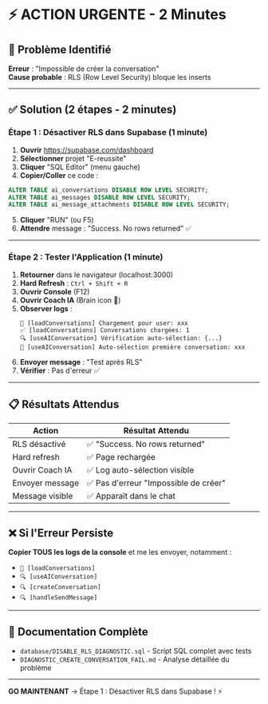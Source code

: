 # ⚡ ACTION URGENTE - 2 Minutes

## 🎯 Problème Identifié

**Erreur** : "Impossible de créer la conversation"  
**Cause probable** : RLS (Row Level Security) bloque les inserts

---

## ✅ Solution (2 étapes - 2 minutes)

### **Étape 1 : Désactiver RLS dans Supabase** (1 minute)

1. **Ouvrir** https://supabase.com/dashboard
2. **Sélectionner** projet "E-reussite"
3. **Cliquer** "SQL Editor" (menu gauche)
4. **Copier/Coller** ce code :

```sql
ALTER TABLE ai_conversations DISABLE ROW LEVEL SECURITY;
ALTER TABLE ai_messages DISABLE ROW LEVEL SECURITY;
ALTER TABLE ai_message_attachments DISABLE ROW LEVEL SECURITY;
```

5. **Cliquer** "RUN" (ou F5)
6. **Attendre** message : "Success. No rows returned" ✅

---

### **Étape 2 : Tester l'Application** (1 minute)

1. **Retourner** dans le navigateur (localhost:3000)
2. **Hard Refresh** : `Ctrl + Shift + R`
3. **Ouvrir Console** (F12)
4. **Ouvrir Coach IA** (Brain icon 🧠)
5. **Observer logs** :
   ```
   🔄 [loadConversations] Chargement pour user: xxx
   ✅ [loadConversations] Conversations chargées: 1
   🔍 [useAIConversation] Vérification auto-sélection: {...}
   📌 [useAIConversation] Auto-sélection première conversation: xxx
   ```
6. **Envoyer message** : "Test après RLS"
7. **Vérifier** : Pas d'erreur ✅

---

## 📋 Résultats Attendus

| Action | Résultat Attendu |
|--------|------------------|
| RLS désactivé | ✅ "Success. No rows returned" |
| Hard refresh | ✅ Page rechargée |
| Ouvrir Coach IA | ✅ Log auto-sélection visible |
| Envoyer message | ✅ Pas d'erreur "Impossible de créer" |
| Message visible | ✅ Apparaît dans le chat |

---

## ❌ Si l'Erreur Persiste

**Copier TOUS les logs de la console** et me les envoyer, notamment :
- `🔄 [loadConversations]`
- `🔍 [useAIConversation]`
- `🔍 [createConversation]`
- `🔍 [handleSendMessage]`

---

## 📄 Documentation Complète

- `database/DISABLE_RLS_DIAGNOSTIC.sql` - Script SQL complet avec tests
- `DIAGNOSTIC_CREATE_CONVERSATION_FAIL.md` - Analyse détaillée du problème

---

**GO MAINTENANT** → Étape 1 : Désactiver RLS dans Supabase ! ⚡
